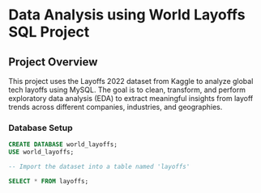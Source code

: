 # Data Analysis using World Layoffs SQL Project

## Project Overview
This project uses the Layoffs 2022 dataset from Kaggle to analyze global tech layoffs using MySQL. The goal is to clean, transform, and perform exploratory data analysis (EDA) to extract meaningful insights from layoff trends across different companies, industries, and geographies.

### Database Setup
```sql
CREATE DATABASE world_layoffs;
USE world_layoffs;

-- Import the dataset into a table named 'layoffs'

SELECT * FROM layoffs;
```
